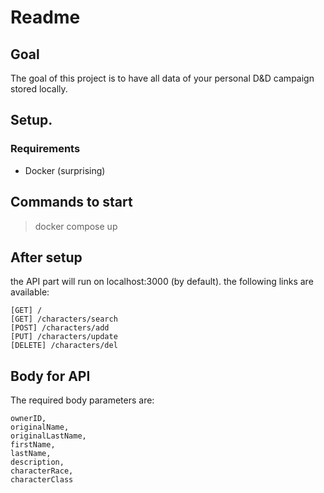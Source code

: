 # Readme
## Goal
The goal of this project is to have all data of your personal D&D campaign stored locally.
## Setup.
### Requirements
- Docker (surprising)
## Commands to start
> docker compose up
## After setup
the API part will run on localhost:3000 (by default).
the following links are available:
```
[GET] /
[GET] /characters/search
[POST] /characters/add
[PUT] /characters/update
[DELETE] /characters/del
```
## Body for API
The required body parameters are:
```
ownerID,
originalName,
originalLastName, 
firstName, 
lastName,
description, 
characterRace, 
characterClass
``` 